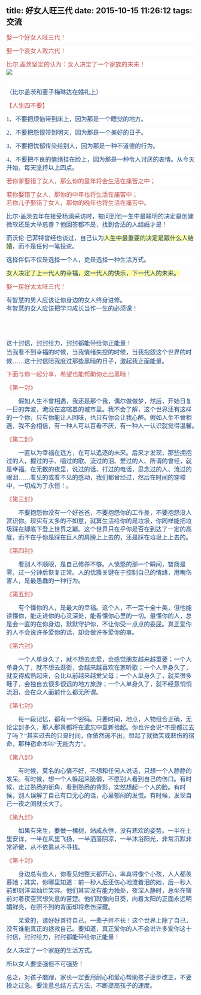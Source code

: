 title: 好女人旺三代
date: 2015-10-15 11:26:12
tags: 交流
---
<div style="word-wrap: break-word; -webkit-nbsp-mode: space; -webkit-line-break: after-white-space;"><p style="max-width: 100%; word-wrap: normal; box-sizing: border-box !important; min-height: 1.5em; white-space: normal; color: rgb(62, 62, 62); font-style: normal; font-variant: normal; font-weight: normal; letter-spacing: normal; orphans: auto; text-align: start; text-indent: 0px; text-transform: none; widows: auto; word-spacing: 0px; -webkit-text-stroke-width: 0px; padding: 0px; line-height: 22px; font-size: 14px; font-family: Arial; word-break: normal; background-color: rgb(255, 255, 255);"><span style="max-width: 100%; word-wrap: break-word !important; box-sizing: border-box !important; font-family: 宋体; color: rgb(192, 80, 77); font-size: 16px;">娶一个好女人旺三代！</span></p><p style="max-width: 100%; word-wrap: normal; box-sizing: border-box !important; min-height: 1.5em; white-space: normal; color: rgb(62, 62, 62); font-style: normal; font-variant: normal; font-weight: normal; letter-spacing: normal; orphans: auto; text-align: start; text-indent: 0px; text-transform: none; widows: auto; word-spacing: 0px; -webkit-text-stroke-width: 0px; padding: 0px; line-height: 22px; font-size: 14px; font-family: Arial; word-break: normal; background-color: rgb(255, 255, 255);"><span style="max-width: 100%; word-wrap: break-word !important; box-sizing: border-box !important; font-family: 宋体; color: rgb(192, 80, 77); font-size: 16px;">娶一个衰女人败六代！</span></p><p style="max-width: 100%; word-wrap: normal; box-sizing: border-box !important; min-height: 1.5em; white-space: normal; color: rgb(62, 62, 62); font-style: normal; font-variant: normal; font-weight: normal; letter-spacing: normal; orphans: auto; text-align: start; text-indent: 0px; text-transform: none; widows: auto; word-spacing: 0px; -webkit-text-stroke-width: 0px; padding: 0px; line-height: 22px; font-size: 14px; font-family: Arial; word-break: normal; background-color: rgb(255, 255, 255);"><span style="max-width: 100%; word-wrap: break-word !important; box-sizing: border-box !important; font-family: 宋体; color: rgb(31, 73, 125); font-size: 16px;"><span style="max-width: 100%; word-wrap: break-word !important; box-sizing: border-box !important; color: rgb(192, 80, 77);">比尔.盖茨坚定的认为：女人决定了一个家族的未来！<br style="max-width: 100%; word-wrap: break-word !important; box-sizing: border-box !important;"/><img src="Evernote.enex_files/Image.jpg" type="image/jpeg" style="cursor: default;cursor: default;"/></span></span></p><p style="max-width: 100%; word-wrap: normal; box-sizing: border-box !important; min-height: 1.5em; white-space: normal; color: rgb(62, 62, 62); font-style: normal; font-variant: normal; font-weight: normal; letter-spacing: normal; orphans: auto; text-align: start; text-indent: 0px; text-transform: none; widows: auto; word-spacing: 0px; -webkit-text-stroke-width: 0px; padding: 0px; line-height: 22px; font-size: 14px; font-family: Arial; word-break: normal; background-color: rgb(255, 255, 255);"><br/><span style="color: rgb(31, 73, 125); font-family: 宋体; font-size: 16px;">（比尔盖茨和妻子梅琳达在婚礼上）</span></p><p style="max-width: 100%; word-wrap: normal; box-sizing: border-box !important; min-height: 1.5em; white-space: normal; color: rgb(62, 62, 62); font-style: normal; font-variant: normal; font-weight: normal; letter-spacing: normal; orphans: auto; text-align: start; text-indent: 0px; text-transform: none; widows: auto; word-spacing: 0px; -webkit-text-stroke-width: 0px; padding: 0px; line-height: 22px; font-size: 14px; font-family: Arial; word-break: normal; background-color: rgb(255, 255, 255);"><span style="color: rgb(192, 80, 77); font-family: 宋体; font-size: 16px;">【人生四不要】</span></p><p style="max-width: 100%; word-wrap: normal; box-sizing: border-box !important; min-height: 1.5em; white-space: normal; color: rgb(62, 62, 62); font-style: normal; font-variant: normal; font-weight: normal; letter-spacing: normal; orphans: auto; text-align: start; text-indent: 0px; text-transform: none; widows: auto; word-spacing: 0px; -webkit-text-stroke-width: 0px; padding: 0px; line-height: 22px; font-size: 14px; font-family: Arial; word-break: normal; background-color: rgb(255, 255, 255);"><span style="max-width: 100%; word-wrap: break-word !important; box-sizing: border-box !important; font-family: 宋体; color: rgb(31, 73, 125); font-size: 16px;">1、不要把烦恼带到床上，因为那是一个睡觉的地方。</span></p><p style="max-width: 100%; word-wrap: normal; box-sizing: border-box !important; min-height: 1.5em; white-space: normal; color: rgb(62, 62, 62); font-style: normal; font-variant: normal; font-weight: normal; letter-spacing: normal; orphans: auto; text-align: start; text-indent: 0px; text-transform: none; widows: auto; word-spacing: 0px; -webkit-text-stroke-width: 0px; padding: 0px; line-height: 22px; font-size: 14px; font-family: Arial; word-break: normal; background-color: rgb(255, 255, 255);"><span style="max-width: 100%; word-wrap: break-word !important; box-sizing: border-box !important; font-family: 宋体; color: rgb(31, 73, 125); font-size: 16px;">2、不要把怨恨带到明天，因为那是一个美好的日子。</span></p><p style="max-width: 100%; word-wrap: normal; box-sizing: border-box !important; min-height: 1.5em; white-space: normal; color: rgb(62, 62, 62); font-style: normal; font-variant: normal; font-weight: normal; letter-spacing: normal; orphans: auto; text-align: start; text-indent: 0px; text-transform: none; widows: auto; word-spacing: 0px; -webkit-text-stroke-width: 0px; padding: 0px; line-height: 22px; font-size: 14px; font-family: Arial; word-break: normal; background-color: rgb(255, 255, 255);"><span style="max-width: 100%; word-wrap: break-word !important; box-sizing: border-box !important; font-family: 宋体; color: rgb(31, 73, 125); font-size: 16px;">3、不要把忧郁传染给别人，因为那是一种不道德的行为。</span></p><p style="max-width: 100%; word-wrap: normal; box-sizing: border-box !important; min-height: 1.5em; white-space: normal; color: rgb(62, 62, 62); font-style: normal; font-variant: normal; font-weight: normal; letter-spacing: normal; orphans: auto; text-align: start; text-indent: 0px; text-transform: none; widows: auto; word-spacing: 0px; -webkit-text-stroke-width: 0px; padding: 0px; line-height: 22px; font-size: 14px; font-family: Arial; word-break: normal; background-color: rgb(255, 255, 255);"><span style="max-width: 100%; word-wrap: break-word !important; box-sizing: border-box !important; font-family: 宋体; color: rgb(31, 73, 125); font-size: 16px;">4、不要把不良的情绪挂在脸上，因为那是一种令人讨厌的表情。从今天开始，每天坚持以上四点。</span></p><p style="max-width: 100%; word-wrap: normal; box-sizing: border-box !important; min-height: 1.5em; white-space: normal; color: rgb(62, 62, 62); font-style: normal; font-variant: normal; font-weight: normal; letter-spacing: normal; orphans: auto; text-align: start; text-indent: 0px; text-transform: none; widows: auto; word-spacing: 0px; -webkit-text-stroke-width: 0px; padding: 0px; line-height: 22px; font-size: 14px; font-family: Arial; word-break: normal; background-color: rgb(255, 255, 255);"><span style="color: rgb(192, 80, 77); font-family: 宋体; font-size: 16px;">若你爹娶错了女人，那么你的童年将会生活在痛苦之中；</span></p><p style="max-width: 100%; word-wrap: normal; box-sizing: border-box !important; min-height: 1.5em; white-space: normal; color: rgb(62, 62, 62); font-style: normal; font-variant: normal; font-weight: normal; letter-spacing: normal; orphans: auto; text-align: start; text-indent: 0px; text-transform: none; widows: auto; word-spacing: 0px; -webkit-text-stroke-width: 0px; padding: 0px; line-height: 22px; font-size: 14px; font-family: Arial; word-break: normal; background-color: rgb(255, 255, 255);"><span style="max-width: 100%; word-wrap: break-word !important; box-sizing: border-box !important; font-family: 宋体; color: rgb(192, 80, 77); font-size: 16px;">若你娶错了女人，那你的中年也将生活在痛苦中；<br style="max-width: 100%; word-wrap: break-word !important; box-sizing: border-box !important;"/>
若你儿子娶错了女人，那你的晩年也将生活在痛苦中。</span></p><p style="max-width: 100%; word-wrap: normal; box-sizing: border-box !important; min-height: 1.5em; white-space: normal; color: rgb(62, 62, 62); font-style: normal; font-variant: normal; font-weight: normal; letter-spacing: normal; orphans: auto; text-align: start; text-indent: 0px; text-transform: none; widows: auto; word-spacing: 0px; -webkit-text-stroke-width: 0px; padding: 0px; line-height: 22px; font-size: 14px; font-family: Arial; word-break: normal; background-color: rgb(255, 255, 255);"><span style="max-width: 100%; word-wrap: break-word !important; box-sizing: border-box !important; font-family: 宋体; color: rgb(31, 73, 125); font-size: 16px;">比尔·盖茨去年在接受杨澜采访时，被问到他一生中最聪明的决定是创建微软还是大举慈善？他回答都不是，找到合适的人结婚才是！</span></p><p style="max-width: 100%; word-wrap: normal; box-sizing: border-box !important; min-height: 1.5em; white-space: normal; color: rgb(62, 62, 62); font-style: normal; font-variant: normal; font-weight: normal; letter-spacing: normal; text-align: start; text-indent: 0px; text-transform: none; word-spacing: 0px; -webkit-text-stroke-width: 0px; padding: 0px; line-height: 22px; font-size: 14px; font-family: Arial; word-break: normal;"><span style="max-width: 100%; word-wrap: break-word !important; box-sizing: border-box !important; font-family: 宋体; color: rgb(31, 73, 125); font-size: 16px;"><span style="background-color: rgb(255, 255, 255);">而沃伦·巴菲特曾经也谈过，自己认为</span><span style="background-color:rgb(255, 250, 165);-evernote-highlight:true;">人生中最重要的决定是跟什么人结婚</span><span style="background-color: rgb(255, 255, 255);">，而不是任何一笔投资。</span></span></p><p style="max-width: 100%; word-wrap: normal; box-sizing: border-box !important; min-height: 1.5em; white-space: normal; color: rgb(62, 62, 62); font-style: normal; font-variant: normal; font-weight: normal; letter-spacing: normal; orphans: auto; text-align: start; text-indent: 0px; text-transform: none; widows: auto; word-spacing: 0px; -webkit-text-stroke-width: 0px; padding: 0px; line-height: 22px; font-size: 14px; font-family: Arial; word-break: normal; background-color: rgb(255, 255, 255);"><span style="max-width: 100%; word-wrap: break-word !important; box-sizing: border-box !important; font-family: 宋体; color: rgb(31, 73, 125); font-size: 16px;">选择伴侣不仅是选择一个人，更是选择一种生活方式。</span></p><p style="max-width: 100%; word-wrap: normal; box-sizing: border-box !important; min-height: 1.5em; white-space: normal; color: rgb(62, 62, 62); font-style: normal; font-variant: normal; font-weight: normal; letter-spacing: normal; text-align: start; text-indent: 0px; text-transform: none; word-spacing: 0px; -webkit-text-stroke-width: 0px; padding: 0px; line-height: 22px; font-size: 14px; font-family: Arial; word-break: normal;"><span style="background-color:rgb(255, 250, 165);-evernote-highlight:true;max-width: 100%; word-wrap: break-word !important; box-sizing: border-box !important; font-family: 宋体; color: rgb(31, 73, 125); font-size: 16px;">女人决定了上一代人的幸福，这一代人的快乐，下一代人的未来。</span></p><p style="max-width: 100%; word-wrap: normal; box-sizing: border-box !important; min-height: 1.5em; white-space: normal; color: rgb(62, 62, 62); font-style: normal; font-variant: normal; font-weight: normal; letter-spacing: normal; orphans: auto; text-align: start; text-indent: 0px; text-transform: none; widows: auto; word-spacing: 0px; -webkit-text-stroke-width: 0px; padding: 0px; line-height: 22px; font-size: 14px; font-family: Arial; word-break: normal; background-color: rgb(255, 255, 255);"><span style="max-width: 100%; word-wrap: break-word !important; box-sizing: border-box !important; font-family: 宋体; color: rgb(192, 80, 77); font-size: 16px;">娶一房好太太旺三代！</span></p><p style="max-width: 100%; word-wrap: normal; box-sizing: border-box !important; min-height: 1.5em; white-space: normal; color: rgb(62, 62, 62); font-style: normal; font-variant: normal; font-weight: normal; letter-spacing: normal; orphans: auto; text-align: start; text-indent: 0px; text-transform: none; widows: auto; word-spacing: 0px; -webkit-text-stroke-width: 0px; padding: 0px; line-height: 22px; font-size: 14px; font-family: Arial; word-break: normal; background-color: rgb(255, 255, 255);"><span style="max-width: 100%; word-wrap: break-word !important; box-sizing: border-box !important; font-family: 宋体; color: rgb(31, 73, 125); font-size: 16px;">有智慧的男人应该让你身边的女人终身进修。<br style="max-width: 100%; word-wrap: break-word !important; box-sizing: border-box !important;"/>
有智慧的女人应该把学习成长当作一生的必须课！</span></p><div><span style="max-width: 100%; word-wrap: break-word !important; box-sizing: border-box !important; font-family: 宋体; color: rgb(31, 73, 125); font-size: 16px;"><br/></span></div><div><span style="max-width: 100%; word-wrap: break-word !important; box-sizing: border-box !important; font-family: 宋体; color: rgb(31, 73, 125); font-size: 16px;"><br/></span></div><div><span style="max-width: 100%; word-wrap: break-word !important; box-sizing: border-box !important; font-family: 宋体; color: rgb(31, 73, 125); font-size: 16px;"><br/></span></div><div><span style="max-width: 100%; word-wrap: break-word !important; box-sizing: border-box !important; font-family: 宋体; color: rgb(31, 73, 125); font-size: 16px;">这十封信，封封给力，封封都能带给你正能量！<br style="max-width: 100%; word-wrap: break-word !important; box-sizing: border-box !important;"/>
当我看不到幸福的时候，当我情绪失控的时候，当我抱怨这个世界的时候……这十封信陪我度过那些黑暗的日子，激起我正面能量。</span></div><p style="max-width: 100%; word-wrap: normal; box-sizing: border-box !important; min-height: 1.5em; white-space: normal; color: rgb(62, 62, 62); font-style: normal; font-variant: normal; font-weight: normal; letter-spacing: normal; orphans: auto; text-align: start; text-indent: 0px; text-transform: none; widows: auto; word-spacing: 0px; -webkit-text-stroke-width: 0px; padding: 0px; line-height: 22px; font-size: 14px; font-family: Arial; word-break: normal; background-color: rgb(255, 255, 255);"><span style="max-width: 100%; word-wrap: break-word !important; box-sizing: border-box !important; font-family: 宋体; color: rgb(192, 80, 77); font-size: 16px;">下面与你一起分享，希望也能帮助你走出黑暗！　</span></p><p style="max-width: 100%; word-wrap: normal; box-sizing: border-box !important; min-height: 1.5em; white-space: normal; color: rgb(62, 62, 62); font-style: normal; font-variant: normal; font-weight: normal; letter-spacing: normal; orphans: auto; text-align: start; text-indent: 0px; text-transform: none; widows: auto; word-spacing: 0px; -webkit-text-stroke-width: 0px; padding: 0px; line-height: 22px; font-size: 14px; font-family: Arial; word-break: normal; background-color: rgb(255, 255, 255);"><span style="max-width: 100%; word-wrap: break-word !important; box-sizing: border-box !important; font-family: 宋体; color: rgb(192, 80, 77); font-size: 16px;">《第一封》</span></p><p style="max-width: 100%; word-wrap: normal; box-sizing: border-box !important; min-height: 1.5em; white-space: normal; color: rgb(62, 62, 62); font-style: normal; font-variant: normal; font-weight: normal; letter-spacing: normal; orphans: auto; text-align: start; text-indent: 0px; text-transform: none; widows: auto; word-spacing: 0px; -webkit-text-stroke-width: 0px; padding: 0px; line-height: 22px; font-size: 14px; font-family: Arial; word-break: normal; background-color: rgb(255, 255, 255);"><span style="max-width: 100%; word-wrap: break-word !important; box-sizing: border-box !important; font-family: 宋体; color: rgb(31, 73, 125); font-size: 16px;">　　假如人生不曾相遇，我还是那个我，偶尔做做梦，然后，开始日复一日的奔波，淹没在这喧嚣的城市里。我不会了解，这个世界还有这样的一个你，只有你能让人回味，也只有你会让我心醉。假如人生不曾相遇，我不会相信，有一种人可以百看不厌，有一种人一认识就觉得温馨。　</span></p><p style="max-width: 100%; word-wrap: normal; box-sizing: border-box !important; min-height: 1.5em; white-space: normal; color: rgb(62, 62, 62); font-style: normal; font-variant: normal; font-weight: normal; letter-spacing: normal; orphans: auto; text-align: start; text-indent: 0px; text-transform: none; widows: auto; word-spacing: 0px; -webkit-text-stroke-width: 0px; padding: 0px; line-height: 22px; font-size: 14px; font-family: Arial; word-break: normal; background-color: rgb(255, 255, 255);"><span style="max-width: 100%; word-wrap: break-word !important; box-sizing: border-box !important; font-family: 宋体; color: rgb(192, 80, 77); font-size: 16px;">《第二封》</span></p><p style="max-width: 100%; word-wrap: normal; box-sizing: border-box !important; min-height: 1.5em; white-space: normal; color: rgb(62, 62, 62); font-style: normal; font-variant: normal; font-weight: normal; letter-spacing: normal; orphans: auto; text-align: start; text-indent: 0px; text-transform: none; widows: auto; word-spacing: 0px; -webkit-text-stroke-width: 0px; padding: 0px; line-height: 22px; font-size: 14px; font-family: Arial; word-break: normal; background-color: rgb(255, 255, 255);"><span style="max-width: 100%; word-wrap: break-word !important; box-sizing: border-box !important; font-family: 宋体; color: rgb(31, 73, 125); font-size: 16px;">　　一直以为幸福在远方，在可以追逐的未来。后来才发现，那些拥抱过的人，握过的手、唱过的歌、流过的泪、爱过的人、所谓的曾经，就是幸福。在无数的夜里，说过的话、打过的电话，思念过的人、流过的眼泪……看见的或看不见的感动，我们都曾经过，然后在时间的穿梭中，一切成为了永恒！。</span></p><p style="max-width: 100%; word-wrap: normal; box-sizing: border-box !important; min-height: 1.5em; white-space: normal; color: rgb(62, 62, 62); font-style: normal; font-variant: normal; font-weight: normal; letter-spacing: normal; orphans: auto; text-align: start; text-indent: 0px; text-transform: none; widows: auto; word-spacing: 0px; -webkit-text-stroke-width: 0px; padding: 0px; line-height: 22px; font-size: 14px; font-family: Arial; word-break: normal; background-color: rgb(255, 255, 255);"><span style="max-width: 100%; word-wrap: break-word !important; box-sizing: border-box !important; font-family: 宋体; color: rgb(192, 80, 77); font-size: 16px;">《第三封》　</span></p><p style="max-width: 100%; word-wrap: normal; box-sizing: border-box !important; min-height: 1.5em; white-space: normal; color: rgb(62, 62, 62); font-style: normal; font-variant: normal; font-weight: normal; letter-spacing: normal; orphans: auto; text-align: start; text-indent: 0px; text-transform: none; widows: auto; word-spacing: 0px; -webkit-text-stroke-width: 0px; padding: 0px; line-height: 22px; font-size: 14px; font-family: Arial; word-break: normal; background-color: rgb(255, 255, 255);"><span style="max-width: 100%; word-wrap: break-word !important; box-sizing: border-box !important; font-family: 宋体; color: rgb(31, 73, 125); font-size: 16px;">　　不要抱怨你没有一个好爸爸，不要抱怨你的工作差，不要抱怨没人赏识你。现实有太多的不如意，就算生活给你的是垃圾，你同样能把垃圾踩在脚底下登上世界之巅。这个世界只在乎你是否在到达了一定的高度，而不在乎你是踩在巨人的肩膀上上去的，还是踩在垃圾上上去的。　　</span></p><p style="max-width: 100%; word-wrap: normal; box-sizing: border-box !important; min-height: 1.5em; white-space: normal; color: rgb(62, 62, 62); font-style: normal; font-variant: normal; font-weight: normal; letter-spacing: normal; orphans: auto; text-align: start; text-indent: 0px; text-transform: none; widows: auto; word-spacing: 0px; -webkit-text-stroke-width: 0px; padding: 0px; line-height: 22px; font-size: 14px; font-family: Arial; word-break: normal; background-color: rgb(255, 255, 255);"><span style="max-width: 100%; word-wrap: break-word !important; box-sizing: border-box !important; font-family: 宋体; color: rgb(192, 80, 77); font-size: 16px;">《第四封》　　</span></p><p style="max-width: 100%; word-wrap: normal; box-sizing: border-box !important; min-height: 1.5em; white-space: normal; color: rgb(62, 62, 62); font-style: normal; font-variant: normal; font-weight: normal; letter-spacing: normal; orphans: auto; text-align: start; text-indent: 0px; text-transform: none; widows: auto; word-spacing: 0px; -webkit-text-stroke-width: 0px; padding: 0px; line-height: 22px; font-size: 14px; font-family: Arial; word-break: normal; background-color: rgb(255, 255, 255);"><span style="max-width: 100%; word-wrap: break-word !important; box-sizing: border-box !important; font-family: 宋体; color: rgb(31, 73, 125); font-size: 16px;">　　看别人不顺眼，是自己修养不够。人愤怒的那一个瞬间，智商是零，过一分钟后恢复正常。人的优雅关键在于控制自己的情绪，用嘴伤害人，是最愚蠢的一种行为。　　</span></p><p style="max-width: 100%; word-wrap: normal; box-sizing: border-box !important; min-height: 1.5em; white-space: normal; color: rgb(62, 62, 62); font-style: normal; font-variant: normal; font-weight: normal; letter-spacing: normal; orphans: auto; text-align: start; text-indent: 0px; text-transform: none; widows: auto; word-spacing: 0px; -webkit-text-stroke-width: 0px; padding: 0px; line-height: 22px; font-size: 14px; font-family: Arial; word-break: normal; background-color: rgb(255, 255, 255);"><span style="max-width: 100%; word-wrap: break-word !important; box-sizing: border-box !important; font-family: 宋体; color: rgb(192, 80, 77); font-size: 16px;">《第五封》　　</span></p><p style="max-width: 100%; word-wrap: normal; box-sizing: border-box !important; min-height: 1.5em; white-space: normal; color: rgb(62, 62, 62); font-style: normal; font-variant: normal; font-weight: normal; letter-spacing: normal; orphans: auto; text-align: start; text-indent: 0px; text-transform: none; widows: auto; word-spacing: 0px; -webkit-text-stroke-width: 0px; padding: 0px; line-height: 22px; font-size: 14px; font-family: Arial; word-break: normal; background-color: rgb(255, 255, 255);"><span style="max-width: 100%; word-wrap: break-word !important; box-sizing: border-box !important; font-family: 宋体; color: rgb(31, 73, 125); font-size: 16px;">　　有个懂你的人，是最大的幸福。这个人，不一定十全十美，但他能读懂你，能走进你的心灵深处，能看懂你心里的一切。最懂你的人，总是会一直的在你身边，默默守护你，不让你受一点点的委屈。真正爱你的人不会说许多爱你的话，却会做许多爱你的事。　　</span></p><p style="max-width: 100%; word-wrap: normal; box-sizing: border-box !important; min-height: 1.5em; white-space: normal; color: rgb(62, 62, 62); font-style: normal; font-variant: normal; font-weight: normal; letter-spacing: normal; orphans: auto; text-align: start; text-indent: 0px; text-transform: none; widows: auto; word-spacing: 0px; -webkit-text-stroke-width: 0px; padding: 0px; line-height: 22px; font-size: 14px; font-family: Arial; word-break: normal; background-color: rgb(255, 255, 255);"><span style="max-width: 100%; word-wrap: break-word !important; box-sizing: border-box !important; font-family: 宋体; color: rgb(192, 80, 77); font-size: 16px;">《第六封》</span></p><p style="max-width: 100%; word-wrap: normal; box-sizing: border-box !important; min-height: 1.5em; white-space: normal; color: rgb(62, 62, 62); font-style: normal; font-variant: normal; font-weight: normal; letter-spacing: normal; orphans: auto; text-align: start; text-indent: 0px; text-transform: none; widows: auto; word-spacing: 0px; -webkit-text-stroke-width: 0px; padding: 0px; line-height: 22px; font-size: 14px; font-family: Arial; word-break: normal; background-color: rgb(255, 255, 255);"><span style="max-width: 100%; word-wrap: break-word !important; box-sizing: border-box !important; font-family: 宋体; color: rgb(31, 73, 125); font-size: 16px;">　　一个人单身久了，就不想去恋爱，会感觉朋友越来越重要；一个人单身久了，就不想去逛街，会越来越喜欢在家听歌；一个人单身久了，就变得成熟起来，会比以前越来越爱父母；一个人单身久了，就买很多鞋子，会独自去很多很远的地方旅游；一个人单身久了，就不经意悄悄流泪，会在众人面前什么都无所谓。　</span></p><p style="max-width: 100%; word-wrap: normal; box-sizing: border-box !important; min-height: 1.5em; white-space: normal; color: rgb(62, 62, 62); font-style: normal; font-variant: normal; font-weight: normal; letter-spacing: normal; orphans: auto; text-align: start; text-indent: 0px; text-transform: none; widows: auto; word-spacing: 0px; -webkit-text-stroke-width: 0px; padding: 0px; line-height: 22px; font-size: 14px; font-family: Arial; word-break: normal; background-color: rgb(255, 255, 255);"><span style="max-width: 100%; word-wrap: break-word !important; box-sizing: border-box !important; font-family: 宋体; color: rgb(192, 80, 77); font-size: 16px;">《第七封》</span></p><p style="max-width: 100%; word-wrap: normal; box-sizing: border-box !important; min-height: 1.5em; white-space: normal; color: rgb(62, 62, 62); font-style: normal; font-variant: normal; font-weight: normal; letter-spacing: normal; orphans: auto; text-align: start; text-indent: 0px; text-transform: none; widows: auto; word-spacing: 0px; -webkit-text-stroke-width: 0px; padding: 0px; line-height: 22px; font-size: 14px; font-family: Arial; word-break: normal; background-color: rgb(255, 255, 255);"><span style="max-width: 100%; word-wrap: break-word !important; box-sizing: border-box !important; font-family: 宋体; color: rgb(31, 73, 125); font-size: 16px;">　　每一段记忆，都有一个密码。只要时间，地点，人物组合正确，无论尘封多久，那人那景都将在遗忘中重新拾起。你也许会说“不是都过去了吗？”其实过去的只是时间，你依然逃不出，想起了就微笑或悲伤的宿命，那种宿命本叫“无能为力”。</span></p><p style="max-width: 100%; word-wrap: normal; box-sizing: border-box !important; min-height: 1.5em; white-space: normal; color: rgb(62, 62, 62); font-style: normal; font-variant: normal; font-weight: normal; letter-spacing: normal; orphans: auto; text-align: start; text-indent: 0px; text-transform: none; widows: auto; word-spacing: 0px; -webkit-text-stroke-width: 0px; padding: 0px; line-height: 22px; font-size: 14px; font-family: Arial; word-break: normal; background-color: rgb(255, 255, 255);"><span style="max-width: 100%; word-wrap: break-word !important; box-sizing: border-box !important; font-family: 宋体; color: rgb(192, 80, 77); font-size: 16px;">《第八封》　　</span></p><p style="max-width: 100%; word-wrap: normal; box-sizing: border-box !important; min-height: 1.5em; white-space: normal; color: rgb(62, 62, 62); font-style: normal; font-variant: normal; font-weight: normal; letter-spacing: normal; orphans: auto; text-align: start; text-indent: 0px; text-transform: none; widows: auto; word-spacing: 0px; -webkit-text-stroke-width: 0px; padding: 0px; line-height: 22px; font-size: 14px; font-family: Arial; word-break: normal; background-color: rgb(255, 255, 255);"><span style="max-width: 100%; word-wrap: break-word !important; box-sizing: border-box !important; font-family: 宋体; color: rgb(31, 73, 125); font-size: 16px;">　　有时候，莫名的心情不好，不想和任何人说话，只想一个人静静的发呆。有时候，想一个人躲起来脆弱，不愿别人看到自己的伤口。有时候，走过熟悉的街角，看到熟悉的背影，突然想起一个人的脸。有时候，别人误解了自己有口无心的话，心里郁闷的发慌。有时候，发现自己一夜之间就长大了。　　</span></p><p style="max-width: 100%; word-wrap: normal; box-sizing: border-box !important; min-height: 1.5em; white-space: normal; color: rgb(62, 62, 62); font-style: normal; font-variant: normal; font-weight: normal; letter-spacing: normal; orphans: auto; text-align: start; text-indent: 0px; text-transform: none; widows: auto; word-spacing: 0px; -webkit-text-stroke-width: 0px; padding: 0px; line-height: 22px; font-size: 14px; font-family: Arial; word-break: normal; background-color: rgb(255, 255, 255);"><span style="max-width: 100%; word-wrap: break-word !important; box-sizing: border-box !important; font-family: 宋体; color: rgb(192, 80, 77); font-size: 16px;">《第九封》　　</span></p><p style="max-width: 100%; word-wrap: normal; box-sizing: border-box !important; min-height: 1.5em; white-space: normal; color: rgb(62, 62, 62); font-style: normal; font-variant: normal; font-weight: normal; letter-spacing: normal; orphans: auto; text-align: start; text-indent: 0px; text-transform: none; widows: auto; word-spacing: 0px; -webkit-text-stroke-width: 0px; padding: 0px; line-height: 22px; font-size: 14px; font-family: Arial; word-break: normal; background-color: rgb(255, 255, 255);"><span style="max-width: 100%; word-wrap: break-word !important; box-sizing: border-box !important; font-family: 宋体; color: rgb(31, 73, 125); font-size: 16px;">　　如果有来生，要做一棵树，站成永恒，没有悲欢的姿势。一半在土里安详，一半在风里飞扬，一半洒落阴凉，一半沐浴阳光，非常沉默非常骄傲，从不依靠从不寻找。　</span></p><p style="max-width: 100%; word-wrap: normal; box-sizing: border-box !important; min-height: 1.5em; white-space: normal; color: rgb(62, 62, 62); font-style: normal; font-variant: normal; font-weight: normal; letter-spacing: normal; orphans: auto; text-align: start; text-indent: 0px; text-transform: none; widows: auto; word-spacing: 0px; -webkit-text-stroke-width: 0px; padding: 0px; line-height: 22px; font-size: 14px; font-family: Arial; word-break: normal; background-color: rgb(255, 255, 255);"><span style="max-width: 100%; word-wrap: break-word !important; box-sizing: border-box !important; font-family: 宋体; color: rgb(192, 80, 77); font-size: 16px;">《第十封》</span></p><p style="max-width: 100%; word-wrap: normal; box-sizing: border-box !important; min-height: 1.5em; white-space: normal; color: rgb(62, 62, 62); font-style: normal; font-variant: normal; font-weight: normal; letter-spacing: normal; orphans: auto; text-align: start; text-indent: 0px; text-transform: none; widows: auto; word-spacing: 0px; -webkit-text-stroke-width: 0px; padding: 0px; line-height: 22px; font-size: 14px; font-family: Arial; word-break: normal; background-color: rgb(255, 255, 255);"><span style="max-width: 100%; word-wrap: break-word !important; box-sizing: border-box !important; font-family: 宋体; color: rgb(31, 73, 125); font-size: 16px;">　　身边总有些人，你看见她整天都开心，率真得像个小孩，人人都羡慕她；其实，你哪里知道：前一秒人后还伤心地流着泪的她，后一秒人前即刻洋溢灿烂笑容。他们其实没有能力独处，夜深人静时，总坐在窗前对着夜空冥想失意的苦楚。他们就像向日葵，向着太阳的正面永远明媚鲜亮，在照不到的背面却将悲伤深藏。</span></p><p style="max-width: 100%; word-wrap: normal; box-sizing: border-box !important; min-height: 1.5em; white-space: normal; color: rgb(62, 62, 62); font-style: normal; font-variant: normal; font-weight: normal; letter-spacing: normal; orphans: auto; text-align: start; text-indent: 0px; text-transform: none; widows: auto; word-spacing: 0px; -webkit-text-stroke-width: 0px; padding: 0px; line-height: 22px; font-size: 14px; font-family: Arial; word-break: normal; background-color: rgb(255, 255, 255);"><span style="max-width: 100%; word-wrap: break-word !important; box-sizing: border-box !important; font-family: 宋体; color: rgb(31, 73, 125); font-size: 16px;">　　亲爱的，请好好善待自己，一辈子并不长！这个世界上除了自己，没有谁能真正的拯救自己。要知道，真正爱你的人不会说许多爱你这十封信，封封给力，封封都能带给你正能量！</span></p><p style="max-width: 100%; word-wrap: normal; box-sizing: border-box !important; min-height: 1.5em; white-space: normal; color: rgb(62, 62, 62); font-style: normal; font-variant: normal; font-weight: normal; letter-spacing: normal; orphans: auto; text-align: start; text-indent: 0px; text-transform: none; widows: auto; word-spacing: 0px; -webkit-text-stroke-width: 0px; padding: 0px; line-height: 22px; font-size: 14px; font-family: Arial; word-break: normal; background-color: rgb(255, 255, 255);"><span style="max-width: 100%; word-wrap: break-word !important; box-sizing: border-box !important; font-family: 宋体; color: rgb(31, 73, 125); font-size: 16px;">女人决定了一个家庭的生活方式。</span></p><p style="max-width: 100%; word-wrap: normal; box-sizing: border-box !important; min-height: 1.5em; white-space: normal; color: rgb(62, 62, 62); font-style: normal; font-variant: normal; font-weight: normal; letter-spacing: normal; orphans: auto; text-align: start; text-indent: 0px; text-transform: none; widows: auto; word-spacing: 0px; -webkit-text-stroke-width: 0px; padding: 0px; line-height: 22px; font-size: 14px; font-family: Arial; word-break: normal; background-color: rgb(255, 255, 255);"><span style="max-width: 100%; word-wrap: break-word !important; box-sizing: border-box !important; font-family: 宋体; color: rgb(31, 73, 125); font-size: 16px;">所以女人要坚强但不可强势！</span></p><p style="max-width: 100%; word-wrap: normal; box-sizing: border-box !important; min-height: 1.5em; white-space: normal; color: rgb(62, 62, 62); font-style: normal; font-variant: normal; font-weight: normal; letter-spacing: normal; orphans: auto; text-align: start; text-indent: 0px; text-transform: none; widows: auto; word-spacing: 0px; -webkit-text-stroke-width: 0px; padding: 0px; line-height: 22px; font-size: 14px; font-family: Arial; word-break: normal; background-color: rgb(255, 255, 255);"><span style="color: rgb(31, 73, 125); font-family: 宋体; font-size: 16px;">总之，对孩子磨蹭，家长一定要用耐心和爱心帮助孩子逐步改正，不要操之过急。要注意总结方式方法，不断提高孩子的速度。</span></p></div>
</div></body>